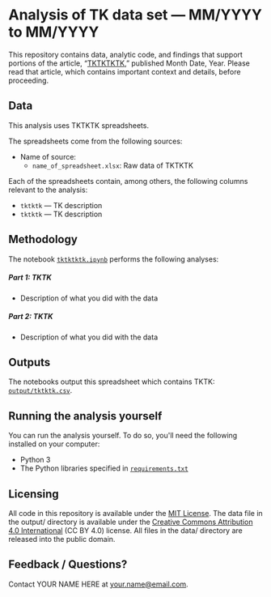# Analysis of TK data set — MM/YYYY to MM/YYYY

This repository contains data, analytic code, and findings that support portions of the article, “[TKTKTKTK](https://www.google.com),” published Month Date, Year. Please read that article, which contains important context and details, before proceeding.

## Data

This analysis uses TKTKTK spreadsheets.

The spreadsheets come from the following sources:

- Name of source:
  - `name_of_spreadsheet.xlsx`: Raw data of TKTKTK

Each of the spreadsheets contain, among others, the following columns relevant to the analysis:

- `tktktk` — TK description
- `tktktk` — TK description

## Methodology

The notebook [`tktktktk.ipynb`](notebooks/tktktktk.ipynb) performs the following analyses:

##### Part 1: TKTK

- Description of what you did with the data


##### Part 2: TKTK

- Description of what you did with the data


## Outputs

The notebooks output this spreadsheet which contains TKTK: [`output/tktktk.csv`](output/tktktk.csv).

## Running the analysis yourself

You can run the analysis yourself. To do so, you'll need the following installed on your computer:

- Python 3
- The Python libraries specified in [`requirements.txt`](requirements.txt)

## Licensing

All code in this repository is available under the [MIT License](https://opensource.org/licenses/MIT). The data file in the output/ directory is available under the [Creative Commons Attribution 4.0 International](https://creativecommons.org/licenses/by/4.0/) (CC BY 4.0) license. All files in the data/ directory are released into the public domain.

## Feedback / Questions?

Contact YOUR NAME HERE at your.name@email.com.
